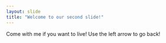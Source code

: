 ```yaml
---
layout: slide
title: "Welcome to our second slide!"
---
```

Come with me if you want to live!
Use the left arrow to go back!
